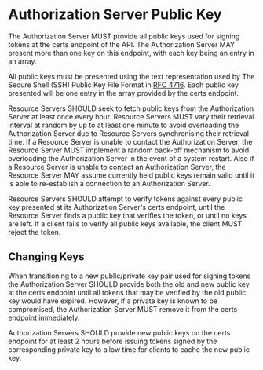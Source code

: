 # Authorization Server Public Key

The Authorization Server MUST provide all public keys used for signing tokens at the certs endpoint of the API. The
Authorization Server MAY present more than one key on this endpoint, with each key being an entry in an array.

All public keys must be presented using the text representation used by The Secure Shell (SSH) Public Key File Format
in [RFC 4716][RFC-4716]. Each public key presented will be one entry in the array provided by the certs endpoint.

Resource Servers SHOULD seek to fetch public keys from the Authorization Server at least once every hour. Resource
Servers MUST vary their retrieval interval at random by up to at least one minute to avoid overloading the
Authorization Server due to Resource Servers synchronising their retrieval time. If a Resource Server is unable to
contact the Authorization Server, the Resource Server MUST implement a random back-off mechanism to avoid overloading
the Authorization Server in the event of a system restart. Also if a Resource Server is unable to contact an
Authorization Server, the Resource Server MAY assume currently held public keys remain valid until it is able to
re-establish a connection to an Authorization Server.

Resource Servers SHOULD attempt to verify tokens against every public key presented at its Authorization Server's
certs endpoint, until the Resource Server finds a public key that verifies the token, or until no keys are left. If a
client fails to verify all public keys available, the client MUST reject the token.


## Changing Keys

When transitioning to a new public/private key pair used for signing tokens the Authorization Server SHOULD provide
both the old and new public key at the certs endpoint until all tokens that may be verified by the old public key
would have expired. However, if a private key is known to be compromised, the Authorization Server MUST remove it
from the certs endpoint immediately.

Authorization Servers SHOULD provide new public keys on the certs endpoint for at least 2 hours before issuing tokens
signed by the corresponding private key to allow time for clients to cache the new public key.

[RFC-4716]: https://tools.ietf.org/html/rfc4716 "The Secure Shell (SSH) Public Key File Format"

[RFC-6749]: https://tools.ietf.org/html/rfc6749 "The OAuth 2.0 Authorization Framework"
